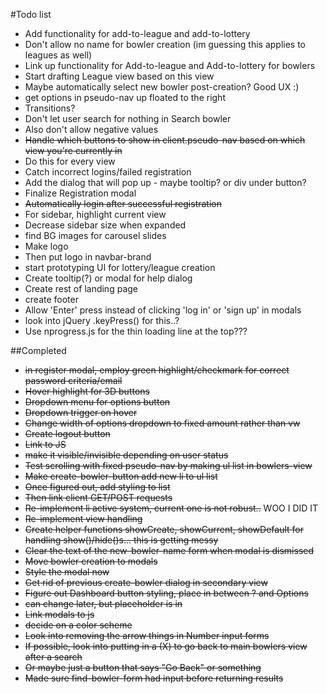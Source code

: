 #Todo list
+ Add functionality for add-to-league and add-to-lottery
+ Don't allow no name for bowler creation (im guessing this applies to leagues as well)
+ Link up functionality for Add-to-league and Add-to-lottery for bowlers
+ Start drafting League view based on this view
+ Maybe automatically select new bowler post-creation? Good UX :)
+ get options in pseudo-nav up floated to the right
+ Transitions?
+ Don't let user search for nothing in Search bowler
 + Also don't allow negative values
+ ~~Handle which buttons to show in client.pseudo-nav based on which view you're currently in~~
 + Do this for every view
+ Catch incorrect logins/failed registration
 + Add the dialog that will pop up - maybe tooltip? or div under button?
+ Finalize Registration modal
 + ~~Automatically login after successful registration~~
+ For sidebar, highlight current view
+ Decrease sidebar size when expanded
+ find BG images for carousel slides
+ Make logo
 + Then put logo in navbar-brand
+ start prototyping UI for lottery/league creation
+ Create tooltip(?) or modal for help dialog
+ Create rest of landing page
+ create footer
+ Allow 'Enter' press instead of clicking 'log in' or 'sign up' in modals
 + look into jQuery .keyPress() for this..?
+ Use nprogress.js for the thin loading line at the top???
 
##Completed
+ ~~in register modal, employ green highlight/checkmark for correct password criteria/email~~
+ ~~Hover highlight for 3D buttons~~
+ ~~Dropdown menu for options button~~
+ ~~Dropdown trigger on hover~~
+ ~~Change width of options dropdown to fixed amount rather than vw~~
+ ~~Create logout button~~
 + ~~Link to JS~~
 + ~~make it visible/invisible depending on user status~~
+ ~~Test scrolling with fixed pseudo-nav by making ul list in bowlers-view~~
 + ~~Make create-bowler-button add new li to ul list~~
 + ~~Once figured out, add styling to list~~
 + ~~Then link client GET/POST requests~~
+ ~~Re-implement li active system, current one is not robust..~~ WOO I DID IT
+ ~~Re-implement view handling~~
+ ~~Create helper functions showCreate, showCurrent, showDefault for handling show()/hide()s... this is getting messy~~
+ ~~Clear the text of the new-bowler-name form when modal is dismissed~~
+ ~~Move bowler creation to modals~~
 + ~~Style the modal now~~
+ ~~Get rid of previous create-bowler dialog in secondary view~~
+ ~~Figure out Dashboard button styling, place in between ? and Options~~
 + ~~can change later, but placeholder is in~~
+ ~~Link modals to js~~
+ ~~decide on a color scheme~~
+ ~~Look into removing the arrow things in Number input forms~~
 + ~~If possible, look into putting in a (X) to go back to main bowlers view after a search~~
 + ~~Or maybe just a button that says "Go Back" or something~~
+ ~~Made sure find-bowler-form had input before returning results~~